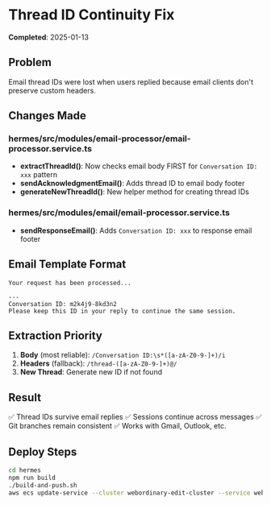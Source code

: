 # Thread ID Continuity Fix
**Completed**: 2025-01-13

## Problem
Email thread IDs were lost when users replied because email clients don't preserve custom headers.

## Changes Made

### hermes/src/modules/email-processor/email-processor.service.ts
- **extractThreadId()**: Now checks email body FIRST for `Conversation ID: xxx` pattern
- **sendAcknowledgmentEmail()**: Adds thread ID to email body footer
- **generateNewThreadId()**: New helper method for creating thread IDs

### hermes/src/modules/email/email-processor.service.ts
- **sendResponseEmail()**: Adds `Conversation ID: xxx` to response email footer

## Email Template Format
```
Your request has been processed...

---
Conversation ID: m2k4j9-8kd3n2
Please keep this ID in your reply to continue the same session.
```

## Extraction Priority
1. **Body** (most reliable): `/Conversation ID:\s*([a-zA-Z0-9-]+)/i`
2. **Headers** (fallback): `/thread-([a-zA-Z0-9-]+)@/`
3. **New Thread**: Generate new ID if not found

## Result
✅ Thread IDs survive email replies
✅ Sessions continue across messages
✅ Git branches remain consistent
✅ Works with Gmail, Outlook, etc.

## Deploy Steps
```bash
cd hermes
npm run build
./build-and-push.sh
aws ecs update-service --cluster webordinary-edit-cluster --service webordinary-hermes-service --force-new-deployment
```